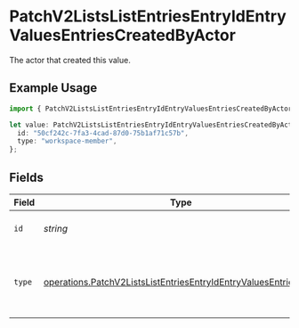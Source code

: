 # PatchV2ListsListEntriesEntryIdEntryValuesEntriesCreatedByActor

The actor that created this value.

## Example Usage

```typescript
import { PatchV2ListsListEntriesEntryIdEntryValuesEntriesCreatedByActor } from "attio-js/models/operations";

let value: PatchV2ListsListEntriesEntryIdEntryValuesEntriesCreatedByActor = {
  id: "50cf242c-7fa3-4cad-87d0-75b1af71c57b",
  type: "workspace-member",
};
```

## Fields

| Field                                                                                                                                              | Type                                                                                                                                               | Required                                                                                                                                           | Description                                                                                                                                        |
| -------------------------------------------------------------------------------------------------------------------------------------------------- | -------------------------------------------------------------------------------------------------------------------------------------------------- | -------------------------------------------------------------------------------------------------------------------------------------------------- | -------------------------------------------------------------------------------------------------------------------------------------------------- |
| `id`                                                                                                                                               | *string*                                                                                                                                           | :heavy_minus_sign:                                                                                                                                 | An ID to identify the actor.                                                                                                                       |
| `type`                                                                                                                                             | [operations.PatchV2ListsListEntriesEntryIdEntryValuesEntriesType](../../models/operations/patchv2listslistentriesentryidentryvaluesentriestype.md) | :heavy_minus_sign:                                                                                                                                 | The type of actor. [Read more information on actor types here](/docs/actors).                                                                      |